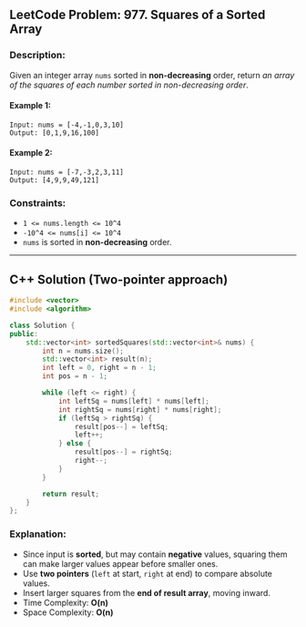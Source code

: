 ##  LeetCode Problem: 977. Squares of a Sorted Array

### **Description:**

Given an integer array `nums` sorted in **non-decreasing** order, return *an array of the squares of each number sorted in non-decreasing order*.

#### **Example 1:**

```
Input: nums = [-4,-1,0,3,10]
Output: [0,1,9,16,100]
```

#### **Example 2:**

```
Input: nums = [-7,-3,2,3,11]
Output: [4,9,9,49,121]
```

### **Constraints:**

* `1 <= nums.length <= 10^4`
* `-10^4 <= nums[i] <= 10^4`
* `nums` is sorted in **non-decreasing** order.

---

## C++ Solution (Two-pointer approach)

```cpp
#include <vector>
#include <algorithm>

class Solution {
public:
    std::vector<int> sortedSquares(std::vector<int>& nums) {
        int n = nums.size();
        std::vector<int> result(n);
        int left = 0, right = n - 1;
        int pos = n - 1;

        while (left <= right) {
            int leftSq = nums[left] * nums[left];
            int rightSq = nums[right] * nums[right];
            if (leftSq > rightSq) {
                result[pos--] = leftSq;
                left++;
            } else {
                result[pos--] = rightSq;
                right--;
            }
        }

        return result;
    }
};
```

### Explanation:

* Since input is **sorted**, but may contain **negative** values, squaring them can make larger values appear before smaller ones.
* Use **two pointers** (`left` at start, `right` at end) to compare absolute values.
* Insert larger squares from the **end of result array**, moving inward.
* Time Complexity: **O(n)**
* Space Complexity: **O(n)**
